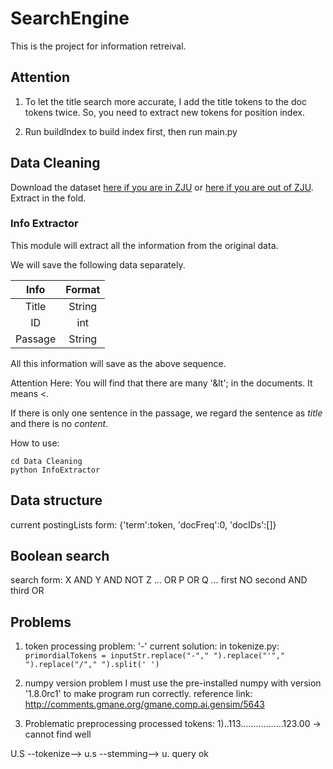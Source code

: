 # SearchEngine
This is the project for information retreival.

## Attention

1. To let the title search more accurate, I add the title tokens to the doc tokens twice.
So, you need to extract new tokens for position index.

2. Run buildIndex to build index first, then run main.py

## Data Cleaning

Download the dataset [here if you are in ZJU](http://10.76.3.76/Reuters.rar) or [here if you are out of ZJU](http://o6y0thkyx.bkt.clouddn.com/Reuters.rar).
Extract in the fold.

### Info Extractor
This module will extract all the information from the original data.

We will save the following data separately.

|Info|Format|
|:--:|:----:|
|Title|String|
|ID | int |
|Passage|String|


All this information will save as the above sequence.


Attention Here: You will find that there are many '&lt'; in the documents. It means <.

If there is only one sentence in the passage, we regard the sentence as *title* and there is no *content*.

How to use:
```
cd Data Cleaning
python InfoExtractor
```

## Data structure
current postingLists form:
{'term':token, 'docFreq':0, 'docIDs':[]}

## Boolean search
search form:
X AND Y AND NOT Z ... OR P OR Q ...
first NO
second AND
third OR

## Problems
1. token processing problem: '-'
current solution: 
in tokenize.py:
`primordialTokens = inputStr.replace("-"," ").replace("'"," ").replace("/"," ").split(' ')`

2. numpy version problem
I must use the pre-installed numpy with version '1.8.0rc1' to make program run correctly.
reference link: http://comments.gmane.org/gmane.comp.ai.gensim/5643

3. Problematic preprocessing
processed tokens:
1)..113.................123.00 -> cannot find well

U.S --tokenize--> u.s --stemming--> u.
	query ok

